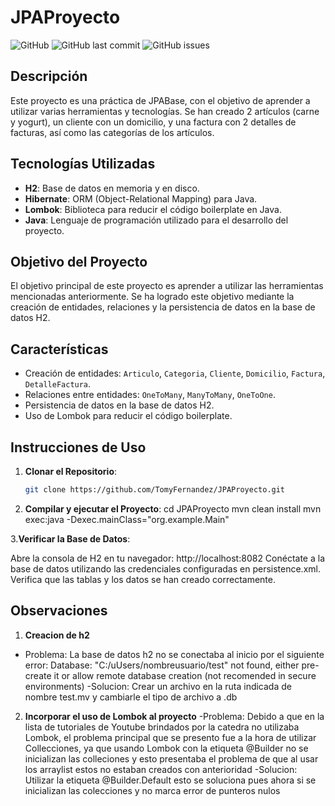 # JPAProyecto

![GitHub](https://img.shields.io/github/license/TomyFernandez/JPAProyecto)
![GitHub last commit](https://img.shields.io/github/last-commit/TomyFernandez/JPAProyecto)
![GitHub issues](https://img.shields.io/github/issues/TomyFernandez/JPAProyecto)

## Descripción

Este proyecto es una práctica de JPABase, con el objetivo de aprender a utilizar varias herramientas y tecnologías. Se han creado 2 artículos (carne y yogurt), un cliente con un domicilio, y una factura con 2 detalles de facturas, así como las categorías de los artículos.

## Tecnologías Utilizadas

- **H2**: Base de datos en memoria y en disco.
- **Hibernate**: ORM (Object-Relational Mapping) para Java.
- **Lombok**: Biblioteca para reducir el código boilerplate en Java.
- **Java**: Lenguaje de programación utilizado para el desarrollo del proyecto.

## Objetivo del Proyecto

El objetivo principal de este proyecto es aprender a utilizar las herramientas mencionadas anteriormente. Se ha logrado este objetivo mediante la creación de entidades, relaciones y la persistencia de datos en la base de datos H2.

## Características

- Creación de entidades: `Articulo`, `Categoria`, `Cliente`, `Domicilio`, `Factura`, `DetalleFactura`.
- Relaciones entre entidades: `OneToMany`, `ManyToMany`, `OneToOne`.
- Persistencia de datos en la base de datos H2.
- Uso de Lombok para reducir el código boilerplate.

## Instrucciones de Uso

1. **Clonar el Repositorio**:
   ```sh
   git clone https://github.com/TomyFernandez/JPAProyecto.git
2. **Compilar y ejecutar el Proyecto**:
  cd JPAProyecto
mvn clean install
mvn exec:java -Dexec.mainClass="org.example.Main"

3.**Verificar la Base de Datos**:

Abre la consola de H2 en tu navegador: http://localhost:8082
Conéctate a la base de datos utilizando las credenciales configuradas en persistence.xml.
Verifica que las tablas y los datos se han creado correctamente.

## Observaciones
1. **Creacion de h2**
 - Problema: La base de datos h2 no se conectaba al inicio por el siguiente error: Database: "C:/uUsers/nombreusuario/test" not found, either pre-create it or allow remote database creation (not recomended in secure environments)
  -Solucion: Crear un archivo en la ruta indicada de nombre test.mv y cambiarle el tipo de archivo a .db
2. **Incorporar el uso de Lombok al proyecto**
  -Problema: Debido a que en la lista de tutoriales de Youtube brindados por la catedra no utilizaba Lombok, el problema principal que se presento fue a la hora de utilizar Collecciones, ya que usando Lombok con la etiqueta @Builder no se inicializan las colleciones y esto presentaba el problema de que al usar los arraylist estos no estaban creados con anterioridad
  -Solucion: Utilizar la etiqueta @Builder.Default esto se soluciona pues ahora si se inicializan las colecciones y no marca error de punteros nulos

 

